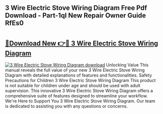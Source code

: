 ## 3 Wire Electric Stove Wiring Diagram Free Pdf Download - Part-1qI New Repair Owner Guide RfEs0

# <h2><a href="http://dfkjbn4.blite.top/?on=3+Wire+Electric+Stove+Wiring+Diagram">🔗Download New 👉🔴 3 Wire Electric Stove Wiring Diagram</a></h2>

[![3 Wire Electric Stove Wiring Diagram download](https://i.imgur.com/lujVjoI.png)](http://dfkjbn4.blite.top/?on=3+Wire+Electric+Stove+Wiring+Diagram)
Unlocking Value This manual reveals the full value of your new 3 Wire Electric Stove Wiring Diagram with detailed explanations of features and functionalities. Safety Precautions for Children 3 Wire Electric Stove Wiring Diagram This product is not suitable for children under age and should be used with adult supervision. This innovative 3 Wire Electric Stove Wiring Diagram offers a comprehensive suite of features designed to streamline your workflow. We're Here to Support You 3 Wire Electric Stove Wiring Diagram. Our team is dedicated to assisting you with any questions or concerns.

